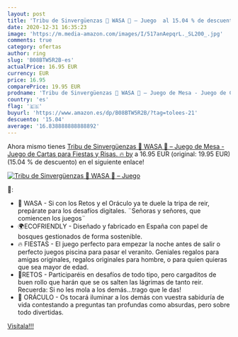 ```yaml
---
layout: post
title: 'Tribu de Sinvergüenzas 🤣 WASA 🤣 – Juego  al 15.04 % de descuento'
date: 2020-12-31 16:35:23
image: 'https://m.media-amazon.com/images/I/517anAepqrL._SL200_.jpg'
comments: true
category: ofertas
author: ring
slug: 'B08BTW5R2B-es'
actualPrice: 16.95 EUR
currency: EUR
price: 16.95
comparePrice: 19.95 EUR
prodname: 'Tribu de Sinvergüenzas 🤣 WASA 🤣 – Juego de Mesa - Juego de Cartas para Fiestas y Risas. 🔥 by'
country: 'es'
flag: '🇪🇸'
buyurl: 'https://www.amazon.es/dp/B08BTW5R2B/?tag=tolees-21'
descuento: '15.04'
average: '16.838888888888892'
---
```


Ahora mismo tienes [Tribu de Sinvergüenzas 🤣 WASA 🤣 – Juego de Mesa - Juego de Cartas para Fiestas y Risas. 🔥 by](https://www.amazon.es/dp/B08BTW5R2B/?tag=tolees-21) a 16.95 EUR (original: 19.95 EUR) (15.04 %  de descuento) en el siguiente enlace!

[![Tribu de Sinvergüenzas 🤣 WASA 🤣 – Juego ](https://m.media-amazon.com/images/I/517anAepqrL._SL200_.jpg)](https://www.amazon.es/dp/B08BTW5R2B/?tag=tolees-21)

🔎:

- 💬 WASA - Si con los Retos y el Oráculo ya te duele la tripa de reir, prepárate para los desafíos digitales. ¨Señoras y señores, que comiencen los juegos¨
- 🌍ECOFRIENDLY - Diseñado y fabricado en España con papel de bosques gestionados de forma sostenible.
- 🔥 FIESTAS - El juego perfecto para empezar la noche antes de salir o perfecto juegos piscina para pasar el veranito. Geniales regalos para amigas originales, regalos originales para hombre, o para quien quieras que sea mayor de edad.
- 🍻RETOS - Participaréis en desafíos de todo tipo, pero cargaditos de buen rollo que harán que se os salten las lágrimas de tanto reir. Recuerda: Si no les mola a los demás...trago que le das!
- 🧙 ORÁCULO - Os tocará iluminar a los demás con vuestra sabiduría de vida contestando a preguntas tan profundas como absurdas, pero sobre todo divertidas.

[Visítala!!!](https://www.amazon.es/dp/B08BTW5R2B/?tag=tolees-21)
